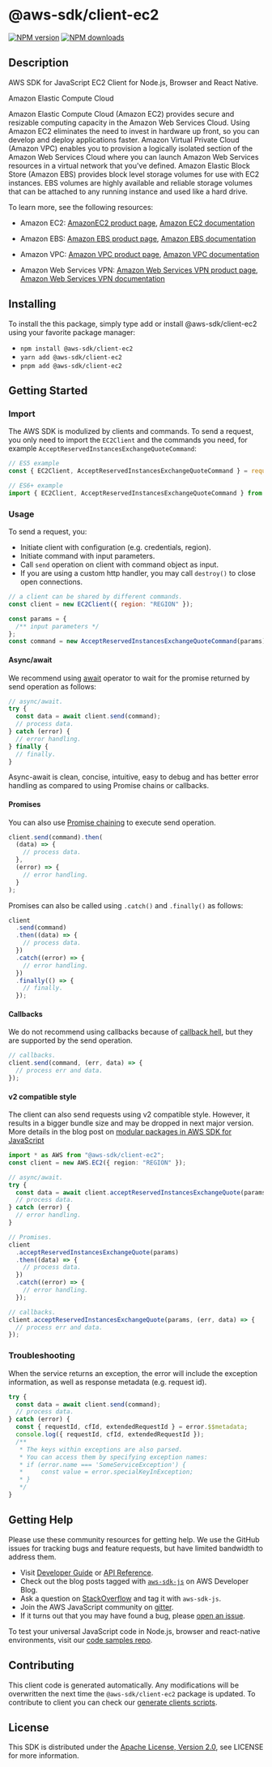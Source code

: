 <!-- generated file, do not edit directly -->

# @aws-sdk/client-ec2

[![NPM version](https://img.shields.io/npm/v/@aws-sdk/client-ec2/latest.svg)](https://www.npmjs.com/package/@aws-sdk/client-ec2)
[![NPM downloads](https://img.shields.io/npm/dm/@aws-sdk/client-ec2.svg)](https://www.npmjs.com/package/@aws-sdk/client-ec2)

## Description

AWS SDK for JavaScript EC2 Client for Node.js, Browser and React Native.

<fullname>Amazon Elastic Compute Cloud</fullname>

<p>Amazon Elastic Compute Cloud (Amazon EC2) provides secure and resizable computing capacity in the Amazon Web Services Cloud.
Using Amazon EC2 eliminates the need to invest in hardware up front, so you can develop and deploy applications
faster. Amazon Virtual Private Cloud (Amazon VPC) enables you to provision a logically isolated section of the
Amazon Web Services Cloud where you can launch Amazon Web Services resources in a virtual network that you've defined. Amazon Elastic Block Store
(Amazon EBS) provides block level storage volumes for use with EC2 instances. EBS volumes are highly available
and reliable storage volumes that can be attached to any running instance and used like a hard drive.</p>
<p>To learn more, see the following resources:</p>
<ul>
<li>
<p>Amazon EC2: <a href="http://aws.amazon.com/ec2">AmazonEC2 product page</a>, <a href="http://aws.amazon.com/documentation/ec2">Amazon EC2 documentation</a>
</p>
</li>
<li>
<p>Amazon EBS: <a href="http://aws.amazon.com/ebs">Amazon EBS product page</a>, <a href="http://aws.amazon.com/documentation/ebs">Amazon EBS documentation</a>
</p>
</li>
<li>
<p>Amazon VPC: <a href="http://aws.amazon.com/vpc">Amazon VPC product page</a>, <a href="http://aws.amazon.com/documentation/vpc">Amazon VPC documentation</a>
</p>
</li>
<li>
<p>Amazon Web Services VPN: <a href="http://aws.amazon.com/vpn">Amazon Web Services VPN product page</a>, <a href="http://aws.amazon.com/documentation/vpn">Amazon Web Services VPN documentation</a>
</p>
</li>
</ul>

## Installing

To install the this package, simply type add or install @aws-sdk/client-ec2
using your favorite package manager:

- `npm install @aws-sdk/client-ec2`
- `yarn add @aws-sdk/client-ec2`
- `pnpm add @aws-sdk/client-ec2`

## Getting Started

### Import

The AWS SDK is modulized by clients and commands.
To send a request, you only need to import the `EC2Client` and
the commands you need, for example `AcceptReservedInstancesExchangeQuoteCommand`:

```js
// ES5 example
const { EC2Client, AcceptReservedInstancesExchangeQuoteCommand } = require("@aws-sdk/client-ec2");
```

```ts
// ES6+ example
import { EC2Client, AcceptReservedInstancesExchangeQuoteCommand } from "@aws-sdk/client-ec2";
```

### Usage

To send a request, you:

- Initiate client with configuration (e.g. credentials, region).
- Initiate command with input parameters.
- Call `send` operation on client with command object as input.
- If you are using a custom http handler, you may call `destroy()` to close open connections.

```js
// a client can be shared by different commands.
const client = new EC2Client({ region: "REGION" });

const params = {
  /** input parameters */
};
const command = new AcceptReservedInstancesExchangeQuoteCommand(params);
```

#### Async/await

We recommend using [await](https://developer.mozilla.org/en-US/docs/Web/JavaScript/Reference/Operators/await)
operator to wait for the promise returned by send operation as follows:

```js
// async/await.
try {
  const data = await client.send(command);
  // process data.
} catch (error) {
  // error handling.
} finally {
  // finally.
}
```

Async-await is clean, concise, intuitive, easy to debug and has better error handling
as compared to using Promise chains or callbacks.

#### Promises

You can also use [Promise chaining](https://developer.mozilla.org/en-US/docs/Web/JavaScript/Guide/Using_promises#chaining)
to execute send operation.

```js
client.send(command).then(
  (data) => {
    // process data.
  },
  (error) => {
    // error handling.
  }
);
```

Promises can also be called using `.catch()` and `.finally()` as follows:

```js
client
  .send(command)
  .then((data) => {
    // process data.
  })
  .catch((error) => {
    // error handling.
  })
  .finally(() => {
    // finally.
  });
```

#### Callbacks

We do not recommend using callbacks because of [callback hell](http://callbackhell.com/),
but they are supported by the send operation.

```js
// callbacks.
client.send(command, (err, data) => {
  // process err and data.
});
```

#### v2 compatible style

The client can also send requests using v2 compatible style.
However, it results in a bigger bundle size and may be dropped in next major version. More details in the blog post
on [modular packages in AWS SDK for JavaScript](https://aws.amazon.com/blogs/developer/modular-packages-in-aws-sdk-for-javascript/)

```ts
import * as AWS from "@aws-sdk/client-ec2";
const client = new AWS.EC2({ region: "REGION" });

// async/await.
try {
  const data = await client.acceptReservedInstancesExchangeQuote(params);
  // process data.
} catch (error) {
  // error handling.
}

// Promises.
client
  .acceptReservedInstancesExchangeQuote(params)
  .then((data) => {
    // process data.
  })
  .catch((error) => {
    // error handling.
  });

// callbacks.
client.acceptReservedInstancesExchangeQuote(params, (err, data) => {
  // process err and data.
});
```

### Troubleshooting

When the service returns an exception, the error will include the exception information,
as well as response metadata (e.g. request id).

```js
try {
  const data = await client.send(command);
  // process data.
} catch (error) {
  const { requestId, cfId, extendedRequestId } = error.$$metadata;
  console.log({ requestId, cfId, extendedRequestId });
  /**
   * The keys within exceptions are also parsed.
   * You can access them by specifying exception names:
   * if (error.name === 'SomeServiceException') {
   *     const value = error.specialKeyInException;
   * }
   */
}
```

## Getting Help

Please use these community resources for getting help.
We use the GitHub issues for tracking bugs and feature requests, but have limited bandwidth to address them.

- Visit [Developer Guide](https://docs.aws.amazon.com/sdk-for-javascript/v3/developer-guide/welcome.html)
  or [API Reference](https://docs.aws.amazon.com/AWSJavaScriptSDK/v3/latest/index.html).
- Check out the blog posts tagged with [`aws-sdk-js`](https://aws.amazon.com/blogs/developer/tag/aws-sdk-js/)
  on AWS Developer Blog.
- Ask a question on [StackOverflow](https://stackoverflow.com/questions/tagged/aws-sdk-js) and tag it with `aws-sdk-js`.
- Join the AWS JavaScript community on [gitter](https://gitter.im/aws/aws-sdk-js-v3).
- If it turns out that you may have found a bug, please [open an issue](https://github.com/aws/aws-sdk-js-v3/issues/new/choose).

To test your universal JavaScript code in Node.js, browser and react-native environments,
visit our [code samples repo](https://github.com/aws-samples/aws-sdk-js-tests).

## Contributing

This client code is generated automatically. Any modifications will be overwritten the next time the `@aws-sdk/client-ec2` package is updated.
To contribute to client you can check our [generate clients scripts](https://github.com/aws/aws-sdk-js-v3/tree/main/scripts/generate-clients).

## License

This SDK is distributed under the
[Apache License, Version 2.0](http://www.apache.org/licenses/LICENSE-2.0),
see LICENSE for more information.
